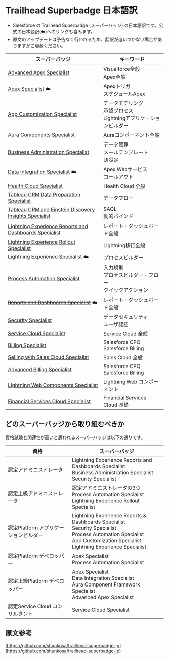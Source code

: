 # Trailhead Superbadge 日本語訳

* Salesforce の Trailhead Superbadge (スーパーバッジ) の日本語訳です。公式の日本語訳(☁️)へのリンクも含みます。
* 原文のアップデートは予告なく行われるため、翻訳が追いつかない場合がありますがご容赦ください。


| スーパーバッジ | キーワード |
|-|-|
| [Advanced Apex Specialist](posts/advanced-apex-specialist/advanced-apex-specialist.md)  | Visualforce全般<br>Apex全般|
| [Apex Specialist](https://developer.salesforce.com/jpblogs/2018/05/apex_specialist_superbadge/) ☁️ | Apexトリガ<br>スケジュールApex|
| [App Customization Specialist](posts/app-customization-specialist/app-customization-specialist.md) | データモデリング<br>承認プロセス<br>Lightningアプリケーションビルダー|
| [Aura Components Specialist](posts/aura-components-specialist/aura-components-specialist.md) | Auraコンポーネント全般 |
| [Business Administration Specialist](posts/business-administration-specialist/business-administration-specialist.md) | データ管理<br>メールテンプレート<br>UI設定|
| [Data Integration Specialist](https://developer.salesforce.com/jpblogs/2018/06/data_integration_superbadge/) ☁️ | Apex Webサービス<br>コールアウト|
| [Health Cloud Specialist](posts/health-cloud-specialist/health-cloud-specialist.md) | Health Cloud 全般|
| [Tableau CRM Data Preparation Specialist](posts/analytics-integration-specialist/analytics-integration-specialist.md) | データフロー|
| [Tableau CRM and Einstein Discovery Insights Specialist](posts/analytics-insights-specialist/analytics-insights-specialist.md)| SAQL<br>動的バインド|
| [Lightning Experience Reports and Dashboards Specialist](posts/lex-reports-dashboards-specialist/lex-reports-dashboards-specialist.md) | レポート・ダッシュボード全般|
| [Lightning Experience Rollout Specialist](posts/lex-rollout-specialist/lex-rollout-specialist.md) | Lightning移行全般|
| [Lightning Experience Specialist](https://developer.salesforce.com/jpblogs/2018/10/lex_specialist_superbadge/) ☁️ | プロセスビルダー|
| [Process Automation Specialist](posts/process-automation-specialist/process-automation-specialist.md) | 入力規則<br>プロセスビルダー・フロー<br>クイックアクション|
| ~~[Reports and Dashboards Specialist](https://developer.salesforce.com/jpblogs/2018/04/reports_and_dashboards_superbadge/)~~ ☁️ | レポート・ダッシュボード全般|
| [Security Specialist](posts/security-specialist/security-specialist.md) | データセキュリティ<br>ユーザ認証|
| [Service Cloud Specialist](posts/service-cloud-admin-specialist/service-cloud-admin-specialist.md) | Service Cloud 全般|
| [Billing Specialist](posts/billing-specialist/billing-specialist.md)| Salesforce CPQ<br>Salesforce Billing|
| [Selling with Sales Cloud Specialist](posts/sales-cloud-specialist/sales-cloud-specialist.md)| Sales Cloud 全般|
| [Advanced Billing Specialist](posts/advanced-billing-specialist/advanced-billing-specialist.md)|Salesforce CPQ<br>Salesforce Billing|
| [Lightning Web Components Specialist](posts/lwc-specialist/lwc-specialist.md)|Lightning Web コンポーネント|
| [Financial Services Cloud Specialist](posts/fsc-specialist/fsc-specialist.md)|Financial Services Cloud 基礎|

## どのスーパーバッジから取り組むべきか
資格試験と関連性が高いと思われるスーパーバッジは以下の通りです。

|資格|スーパーバッジ|
|-|-|
|認定アドミニストレータ|Lightning Experience Reports and Dashboards Specialist<br>Business Administration Specialist<br>Security Specialist|
|認定上級アドミニストレータ|認定アドミニストレータの3つ<br>Process Automation Specialist<br>Lightning Experience Rollout Specialist|
|認定Platform アプリケーションビルダー|Lightning Experience Reports & Dashboards Specialist<br>Security Specialist<br>Process Automation Specialist<br>App Customization Specialist<br>Lightning Experience Specialist|
|認定Platform デベロッパー|Apex Specialist<br>Process Automation Specialist |
|認定上級Platform デベロッパー|Apex Specialist<br>Data Integration Specialist<br>Aura Component Framework Specialist<br>Advanced Apex Specialist|
|認定Service Cloud コンサルタント|Service Cloud Specialist|

## 原文参考

[https://github.com/shunkosa/trailhead-superbadge-jp](https://github.com/shunkosa/trailhead-superbadge-jp)
